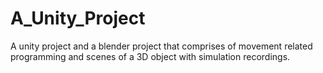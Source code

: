 # A_Unity_Project
A unity project and a blender project that comprises of movement related programming  and scenes of a 3D object with simulation recordings.
